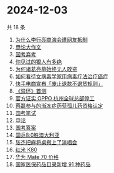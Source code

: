 # 2024-12-03

共 18 条

<!-- BEGIN -->
<!-- 最后更新时间 Tue Dec 03 2024 16:17:56 GMT+0800 (China Standard Time) -->

1. [为什么李行亮商演会遭网友抵制](https://www.zhihu.com/search?q=%E4%B8%BA%E4%BB%80%E4%B9%88%E6%9D%8E%E8%A1%8C%E4%BA%AE%E5%95%86%E6%BC%94%E4%BC%9A%E9%81%AD%E7%BD%91%E5%8F%8B%E6%8A%B5%E5%88%B6)
1. [申论大作文](https://www.zhihu.com/search?q=%E7%94%B3%E8%AE%BA%E5%A4%A7%E4%BD%9C%E6%96%87)
1. [国考弃考](https://www.zhihu.com/search?q=%E5%9B%BD%E8%80%83%E5%BC%83%E8%80%83)
1. [你见过的狠人有多绝](https://www.zhihu.com/search?q=%E4%BD%A0%E8%A7%81%E8%BF%87%E7%9A%84%E7%8B%A0%E4%BA%BA%E6%9C%89%E5%A4%9A%E7%BB%9D)
1. [为何诸葛亮墓始终无人敢盗](https://www.zhihu.com/search?q=%E4%B8%BA%E4%BD%95%E8%AF%B8%E8%91%9B%E4%BA%AE%E5%A2%93%E5%A7%8B%E7%BB%88%E6%97%A0%E4%BA%BA%E6%95%A2%E7%9B%97)
1. [如何看待女病毒学家用病毒疗法治疗癌症](https://www.zhihu.com/search?q=%E5%A6%82%E4%BD%95%E7%9C%8B%E5%BE%85%E5%A5%B3%E7%97%85%E6%AF%92%E5%AD%A6%E5%AE%B6%E7%94%A8%E7%97%85%E6%AF%92%E7%96%97%E6%B3%95%E6%B2%BB%E7%96%97%E7%99%8C%E7%97%87)
1. [快手电商宣布「废止退款不退货规则」](https://www.zhihu.com/search?q=%E5%BF%AB%E6%89%8B%E7%94%B5%E5%95%86%E5%AE%A3%E5%B8%83%E3%80%8C%E5%BA%9F%E6%AD%A2%E9%80%80%E6%AC%BE%E4%B8%8D%E9%80%80%E8%B4%A7%E8%A7%84%E5%88%99%E3%80%8D)
1. [《异环》首测](https://www.zhihu.com/search?q=%E3%80%8A%E5%BC%82%E7%8E%AF%E3%80%8B%E9%A6%96%E6%B5%8B)
1. [官方证实 OPPO 杭州全球总部停工](https://www.zhihu.com/search?q=%E5%AE%98%E6%96%B9%E8%AF%81%E5%AE%9E%20OPPO%20%E6%9D%AD%E5%B7%9E%E5%85%A8%E7%90%83%E6%80%BB%E9%83%A8%E5%81%9C%E5%B7%A5)
1. [蔡磊参与的渐冻症药获孤儿药资格认定](https://www.zhihu.com/search?q=%E8%94%A1%E7%A3%8A%E5%8F%82%E4%B8%8E%E7%9A%84%E6%B8%90%E5%86%BB%E7%97%87%E8%8D%AF%E8%8E%B7%E5%AD%A4%E5%84%BF%E8%8D%AF%E8%B5%84%E6%A0%BC%E8%AE%A4%E5%AE%9A)
1. [国考笔试](https://www.zhihu.com/search?q=%E5%9B%BD%E8%80%83%E7%AC%94%E8%AF%95)
1. [申论](https://www.zhihu.com/search?q=%E7%94%B3%E8%AE%BA)
1. [国考答案](https://www.zhihu.com/search?q=%E5%9B%BD%E8%80%83%E7%AD%94%E6%A1%88)
1. [国乒8:0胜澳大利亚](https://www.zhihu.com/search?q=%E5%9B%BD%E4%B9%928%3A0%E8%83%9C%E6%BE%B3%E5%A4%A7%E5%88%A9%E4%BA%9A)
1. [张杰把麻将桌搬上了演唱会](https://www.zhihu.com/search?q=%E5%BC%A0%E6%9D%B0%E6%8A%8A%E9%BA%BB%E5%B0%86%E6%A1%8C%E6%90%AC%E4%B8%8A%E4%BA%86%E6%BC%94%E5%94%B1%E4%BC%9A)
1. [红米 K80](https://www.zhihu.com/search?q=%E7%BA%A2%E7%B1%B3%20K80)
1. [华为 Mate 70 价格](https://www.zhihu.com/search?q=%E5%8D%8E%E4%B8%BA%20Mate%2070%20%E4%BB%B7%E6%A0%BC)
1. [国家医保药品目录新增 91 种药品](https://www.zhihu.com/search?q=%E5%9B%BD%E5%AE%B6%E5%8C%BB%E4%BF%9D%E8%8D%AF%E5%93%81%E7%9B%AE%E5%BD%95%E6%96%B0%E5%A2%9E%2091%20%E7%A7%8D%E8%8D%AF%E5%93%81)

<!-- END -->
